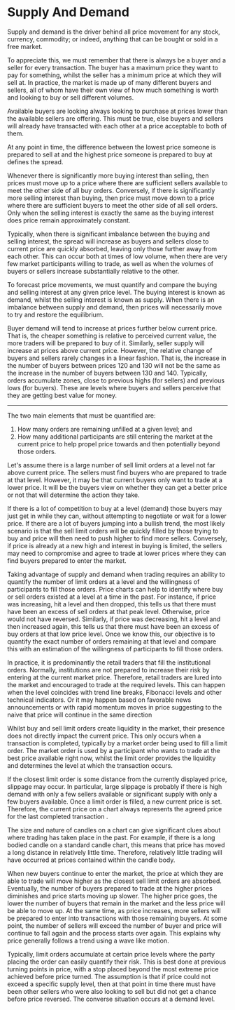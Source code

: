 # Supply And Demand

Supply and demand is the driver behind all price movement for any stock, currency, commodity; or indeed, anything that can be bought or sold in a free market.

To appreciate this, we must remember that there is always be a buyer and a seller for every transaction. The buyer has a maximum price they want to pay for something, whilst the seller has a minimum price at which they will sell at. In practice, the market is made up of many different buyers and sellers, all of whom have their own view of how much something is worth and looking to buy or sell different volumes.

Available buyers are looking always looking to purchase at prices lower than the available sellers are offering. This must be true, else buyers and sellers will already have transacted with each other at a price acceptable to both of them.

At any point in time, the difference between the lowest price someone is prepared to sell at and the highest price someone is prepared to buy at defines the spread.

Whenever there is significantly more buying interest than selling, then prices must move up to a price where there are sufficient sellers available to meet the other side of all buy orders. Conversely, if there is significantly more selling interest than buying, then price must move down to a price where there are sufficient buyers to meet the other side of all sell orders. Only when the selling interest is exactly the same as the buying interest does price remain approximately constant.

Typically, when there is significant imbalance between the buying and selling interest, the spread will increase as buyers and sellers close to current price are quickly absorbed, leaving only  those further away from each other. This can occur both at times of low volume, when there are very few market participants willing to trade, as well as when the volumes of buyers or sellers increase substantially relative to the other.

To forecast price movements, we must quantify and compare the buying and selling interest  at any given price level. The buying interest is known as demand, whilst the selling interest is known as supply.  When there is an imbalance between supply and demand, then prices will necessarily move to try and restore the equilibrium.

Buyer demand will tend to increase at prices further below current price.  That is, the cheaper something is relative to perceived current value, the more traders will be prepared to buy of it. Similarly, seller supply will increase at prices above current price. However, the relative change of buyers and sellers rarely changes in a linear fashion. That is, the increase in the number of buyers between prices 120 and 130 will not be the same as the increase in the number of buyers between 130 and 140. Typically,  orders accumulate zones, close to previous highs \(for sellers\) and previous lows \(for buyers\). These are levels where buyers and sellers perceive that they are getting best value for money.

---

The two main elements that must be quantified are:  
1. How many orders are remaining unfilled at a given level; and  
2. How many additional participants are still entering the market at the current price to help propel price towards and then potentially beyond those orders.

Let's assume there is a large number of sell limit orders at a level not far above current price. The sellers must find buyers who are prepared to trade at that level. However, it may be that current buyers only want to trade at a lower price. It will be the buyers view on whether they can get a better price or not that will determine the action they take.

If there is a lot of competition to buy at a level \(demand\) those buyers may just get in while they can, without attempting to negotiate or wait for a lower price. If there are a lot of buyers jumping into a bullish trend, the most likely scenario is that the sell limit orders will be quickly filled by those trying to buy and price will then need to push higher to find more sellers. Conversely, if price is already at a new high and interest in buying is limited, the sellers may need to compromise and agree to trade at lower prices where they can find buyers prepared to enter the market.

Taking advantage of supply and demand when trading requires an ability to quantify the number of limit orders at a level and the willingness of participants to fill those orders. Price charts can help to identify where buy or sell orders existed at a level at a time in the past. For instance, if price was increasing, hit a level and then dropped, this tells us that there must have been an excess of sell orders at that peak level. Otherwise, price would not have reversed. Similarly, if price was decreasing, hit a level and then increased again, this tells us that there must have been an excess of buy orders at that low price level. Once we know this, our objective is to quantify the exact number of orders remaining at that level and compare this with an estimation of the willingness of participants to fill those orders.

In practice, it is predominantly the retail traders that fill the institutional orders. Normally, institutions are not prepared to increase their risk by entering at the current market price. Therefore,  retail traders are lured into the market and encouraged to trade at the required levels. This can happen when the level coincides with trend line breaks, Fibonacci levels and other technical indicators. Or it may happen based on favorable news announcements or with rapid momentum moves in price suggesting to the naive that price will continue in the same direction

Whilst buy and sell limit orders create liquidity in the market, their presence does not directly impact the current price. This only occurs when a transaction is completed, typically by a market order being used to fill a limit order. The market order is used by a participant who wants to trade at the best price available right now, whilst the limit order provides the liquidity and determines the level at which the transaction occurs.

If the closest limit order is some distance from the currently displayed price, slippage may occur. In particular, large slippage is probably if there is high demand with only a few sellers available or significant supply with only a few buyers available. Once a limit order is filled, a new current price is set. Therefore, the current price on a chart always represents the agreed price for the last completed transaction .

The size and nature of candles on a chart can give significant clues about where trading has taken place in the past. For example, if there is a long bodied candle on a standard candle chart, this means that price has moved a long distance in relatively little time. Therefore, relatively little trading will have occurred at prices contained within the candle body.

When new buyers continue to enter the market, the price at which they are able to trade will move higher as the closest sell limit orders are absorbed. Eventually, the number of buyers prepared to trade at the higher prices diminishes and price starts moving up slower. The higher price goes, the lower the number of buyers that remain in the market and the less price will be able to move up. At the same time, as price increases, more sellers will be prepared to enter into transactions with those remaining buyers. At some point, the number of sellers will exceed the number of buyer and price will continue to fall again and the process starts over again. This explains why price generally follows a trend using a wave like motion.

Typically, limit orders accumulate at certain price levels where the party placing the order can easily quantify their risk. This is best done at previous turning points in price, with a stop placed beyond the most extreme price achieved before price turned. The assumption is that if price could not exceed a specific supply level, then at that point in time there must have been other sellers who were also looking to sell but did not get a chance before price reversed. The converse situation occurs at a demand level.

